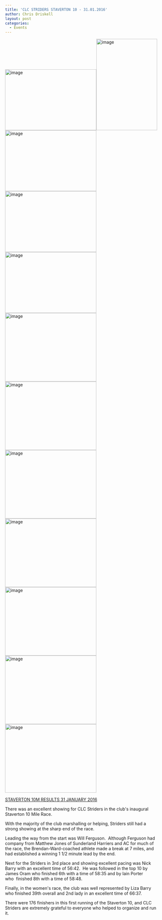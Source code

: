 ```yaml
---
title: 'CLC STRIDERS STAVERTON 10 - 31.01.2016'
author: Chris Driskell
layout: post
categories:
  - Events
---
```

[<img class="alignnone size-medium wp-image-1924" src="http://www.clcstriders-runningclub.co.uk/wplive/wp-content/uploads/2016/01/image39-300x200.jpeg" alt="image" width="300" height="200" srcset="http://www.clcstriders-runningclub.co.uk/wplive/wp-content/uploads/2016/01/image39-300x200.jpeg 300w, http://www.clcstriders-runningclub.co.uk/wplive/wp-content/uploads/2016/01/image39-1024x683.jpeg 1024w, http://www.clcstriders-runningclub.co.uk/wplive/wp-content/uploads/2016/01/image39.jpeg 1620w" sizes="(max-width: 300px) 100vw, 300px" />](http://www.clcstriders-runningclub.co.uk/wplive/wp-content/uploads/2016/01/image39.jpeg)[<img class="alignnone size-medium wp-image-1923" src="http://www.clcstriders-runningclub.co.uk/wplive/wp-content/uploads/2016/01/image38-200x300.jpeg" alt="image" width="200" height="300" srcset="http://www.clcstriders-runningclub.co.uk/wplive/wp-content/uploads/2016/01/image38-200x300.jpeg 200w, http://www.clcstriders-runningclub.co.uk/wplive/wp-content/uploads/2016/01/image38-683x1024.jpeg 683w, http://www.clcstriders-runningclub.co.uk/wplive/wp-content/uploads/2016/01/image38.jpeg 1080w" sizes="(max-width: 200px) 100vw, 200px" />](http://www.clcstriders-runningclub.co.uk/wplive/wp-content/uploads/2016/01/image38.jpeg)[<img class="alignnone size-medium wp-image-1922" src="http://www.clcstriders-runningclub.co.uk/wplive/wp-content/uploads/2016/01/image37-300x200.jpeg" alt="image" width="300" height="200" srcset="http://www.clcstriders-runningclub.co.uk/wplive/wp-content/uploads/2016/01/image37-300x200.jpeg 300w, http://www.clcstriders-runningclub.co.uk/wplive/wp-content/uploads/2016/01/image37-1024x683.jpeg 1024w, http://www.clcstriders-runningclub.co.uk/wplive/wp-content/uploads/2016/01/image37.jpeg 1620w" sizes="(max-width: 300px) 100vw, 300px" />](http://www.clcstriders-runningclub.co.uk/wplive/wp-content/uploads/2016/01/image37.jpeg)[<img class="alignnone size-medium wp-image-1921" src="http://www.clcstriders-runningclub.co.uk/wplive/wp-content/uploads/2016/01/image36-300x200.jpeg" alt="image" width="300" height="200" srcset="http://www.clcstriders-runningclub.co.uk/wplive/wp-content/uploads/2016/01/image36-300x200.jpeg 300w, http://www.clcstriders-runningclub.co.uk/wplive/wp-content/uploads/2016/01/image36-1024x683.jpeg 1024w, http://www.clcstriders-runningclub.co.uk/wplive/wp-content/uploads/2016/01/image36.jpeg 1620w" sizes="(max-width: 300px) 100vw, 300px" />](http://www.clcstriders-runningclub.co.uk/wplive/wp-content/uploads/2016/01/image36.jpeg)[<img class="alignnone size-medium wp-image-1920" src="http://www.clcstriders-runningclub.co.uk/wplive/wp-content/uploads/2016/01/image35-300x200.jpeg" alt="image" width="300" height="200" srcset="http://www.clcstriders-runningclub.co.uk/wplive/wp-content/uploads/2016/01/image35-300x200.jpeg 300w, http://www.clcstriders-runningclub.co.uk/wplive/wp-content/uploads/2016/01/image35-1024x683.jpeg 1024w, http://www.clcstriders-runningclub.co.uk/wplive/wp-content/uploads/2016/01/image35.jpeg 1620w" sizes="(max-width: 300px) 100vw, 300px" />](http://www.clcstriders-runningclub.co.uk/wplive/wp-content/uploads/2016/01/image35.jpeg)[<img class="alignnone size-medium wp-image-1910" src="http://www.clcstriders-runningclub.co.uk/wplive/wp-content/uploads/2016/01/image31-300x225.jpeg" alt="image" width="300" height="225" srcset="http://www.clcstriders-runningclub.co.uk/wplive/wp-content/uploads/2016/01/image31-300x225.jpeg 300w, http://www.clcstriders-runningclub.co.uk/wplive/wp-content/uploads/2016/01/image31-1024x768.jpeg 1024w" sizes="(max-width: 300px) 100vw, 300px" />](http://www.clcstriders-runningclub.co.uk/wplive/wp-content/uploads/2016/01/image31.jpeg)[<img class="alignnone size-medium wp-image-1911" src="http://www.clcstriders-runningclub.co.uk/wplive/wp-content/uploads/2016/01/image32-300x225.jpeg" alt="image" width="300" height="225" srcset="http://www.clcstriders-runningclub.co.uk/wplive/wp-content/uploads/2016/01/image32-300x225.jpeg 300w, http://www.clcstriders-runningclub.co.uk/wplive/wp-content/uploads/2016/01/image32-1024x768.jpeg 1024w" sizes="(max-width: 300px) 100vw, 300px" />](http://www.clcstriders-runningclub.co.uk/wplive/wp-content/uploads/2016/01/image32.jpeg)[<img class="alignnone size-medium wp-image-1912" src="http://www.clcstriders-runningclub.co.uk/wplive/wp-content/uploads/2016/01/image33-300x225.jpeg" alt="image" width="300" height="225" srcset="http://www.clcstriders-runningclub.co.uk/wplive/wp-content/uploads/2016/01/image33-300x225.jpeg 300w, http://www.clcstriders-runningclub.co.uk/wplive/wp-content/uploads/2016/01/image33-1024x768.jpeg 1024w" sizes="(max-width: 300px) 100vw, 300px" />](http://www.clcstriders-runningclub.co.uk/wplive/wp-content/uploads/2016/01/image33.jpeg)[<img class="alignnone size-medium wp-image-1913" src="http://www.clcstriders-runningclub.co.uk/wplive/wp-content/uploads/2016/01/image34-300x225.jpeg" alt="image" width="300" height="225" srcset="http://www.clcstriders-runningclub.co.uk/wplive/wp-content/uploads/2016/01/image34-300x225.jpeg 300w, http://www.clcstriders-runningclub.co.uk/wplive/wp-content/uploads/2016/01/image34-1024x768.jpeg 1024w" sizes="(max-width: 300px) 100vw, 300px" />](http://www.clcstriders-runningclub.co.uk/wplive/wp-content/uploads/2016/01/image34.jpeg)[<img class="alignnone size-medium wp-image-1907" src="http://www.clcstriders-runningclub.co.uk/wplive/wp-content/uploads/2016/01/image30-300x225.jpeg" alt="image" width="300" height="225" srcset="http://www.clcstriders-runningclub.co.uk/wplive/wp-content/uploads/2016/01/image30-300x225.jpeg 300w, http://www.clcstriders-runningclub.co.uk/wplive/wp-content/uploads/2016/01/image30-1024x768.jpeg 1024w" sizes="(max-width: 300px) 100vw, 300px" />](http://www.clcstriders-runningclub.co.uk/wplive/wp-content/uploads/2016/01/image30.jpeg)[<img class="alignnone size-medium wp-image-1905" src="http://www.clcstriders-runningclub.co.uk/wplive/wp-content/uploads/2016/01/image28-300x225.jpeg" alt="image" width="300" height="225" srcset="http://www.clcstriders-runningclub.co.uk/wplive/wp-content/uploads/2016/01/image28-300x225.jpeg 300w, http://www.clcstriders-runningclub.co.uk/wplive/wp-content/uploads/2016/01/image28-1024x768.jpeg 1024w" sizes="(max-width: 300px) 100vw, 300px" />](http://www.clcstriders-runningclub.co.uk/wplive/wp-content/uploads/2016/01/image28.jpeg)[<img class="alignnone size-medium wp-image-1906" src="http://www.clcstriders-runningclub.co.uk/wplive/wp-content/uploads/2016/01/image29-300x225.jpeg" alt="image" width="300" height="225" srcset="http://www.clcstriders-runningclub.co.uk/wplive/wp-content/uploads/2016/01/image29-300x225.jpeg 300w, http://www.clcstriders-runningclub.co.uk/wplive/wp-content/uploads/2016/01/image29-1024x768.jpeg 1024w" sizes="(max-width: 300px) 100vw, 300px" />](http://www.clcstriders-runningclub.co.uk/wplive/wp-content/uploads/2016/01/image29.jpeg)

[STAVERTON 10M RESULTS 31 JANUARY 2016](http://www.clcstriders-runningclub.co.uk/wplive/wp-content/uploads/2016/01/STAVERTON-10M-RESULTS-31-JANUARY-2016.pdf)

There was an excellent showing for CLC Striders in the club's inaugural Staverton 10 Mile Race.

With the majority of the club marshalling or helping, Striders still had a strong showing at the sharp end of the race.

Leading the way from the start was Will Ferguson.  Although Ferguson had company from Matthew Jones of Sunderland Harriers and AC for much of the race, the Brendan-Ward-coached athlete made a break at 7 miles, and had established a winning 1 1/2 minute lead by the end.

Next for the Striders in 3rd place and showing excellent pacing was Nick Barry with an excellent time of 56:42.  He was followed in the top 10 by James Oram who finished 6th with a time of 58:35 and by Iain Porter who  finished 8th with a time of 58:48.

Finally, in the women's race, the club was well represented by Liza Barry who finished 39th overall and 2nd lady in an excellent time of 66:37.

There were 176 finishers in this first running of the Staverton 10, and CLC Striders are extremely grateful to everyone who helped to organize and run it.

&nbsp;
